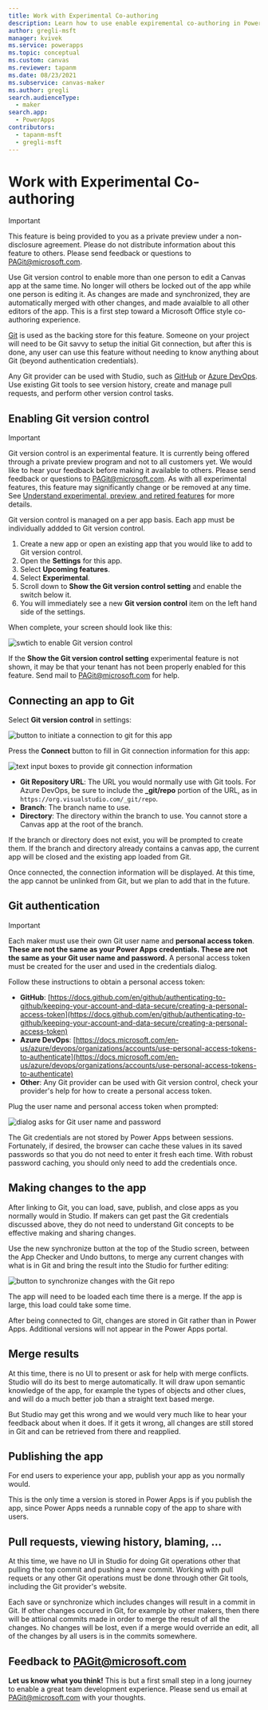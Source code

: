 ```yaml
---
title: Work with Experimental Co-authoring
description: Learn how to use enable expiremental co-authoring in Power Apps Studio.
author: gregli-msft
manager: kvivek
ms.service: powerapps
ms.topic: conceptual
ms.custom: canvas
ms.reviewer: tapanm
ms.date: 08/23/2021
ms.subservice: canvas-maker
ms.author: gregli
search.audienceType: 
  - maker
search.app: 
  - PowerApps
contributors:
  - tapanm-msft
  - gregli-msft
---
```

# Work with Experimental Co-authoring

> [!IMPORTANT]
> This feature is being provided to you as a private preview under a non-disclosure agreement.  Please do not distribute information about this feature to others.  Please send feedback or questions to [PAGit@microsoft.com](mailto:PAGit@microsoft.com).

Use Git version control to enable more than one person to edit a Canvas app at the same time.  No longer will others be locked out of the app while one person is editing it.  As changes are made and synchronized, they are automatically merged with other changes, and made avaialble to all other editors of the app.  This is a first step toward a Microsoft Office style co-authoring experience.

[Git](https://git-scm.com/) is used as the backing store for this feature.  Someone on your project will need to be Git savvy to setup the initial Git connection, but after this is done, any user can use this feature without needing to know anything about Git (beyond authentication credentials).

Any Git provider can be used with Studio, such as [GitHub](https://github.com/) or [Azure DevOps](https://azure.microsoft.com/en-us/services/devops/).  Use existing Git tools to see version history, create and manage pull requests, and perform other version control tasks.

## Enabling Git version control

> [!IMPORTANT]
> Git version control is an experimental feature.  It is currently being offered through a private preview program and not to all customers yet.  We would like to hear your feedback before making it available to others.  Please send feedback or questions to [PAGit@microsoft.com](mailto:PAGit@microsoft.com).  As with all experimental features, this feature may significantly change or be removed at any time.  See [Understand experimental, preview, and retired features](working-with-experimental-preview.md) for more details.

Git version control is managed on a per app basis.  Each app must be individually addded to Git version control.

1. Create a new app or open an existing app that you would like to add to Git version control.
1. Open the **Settings** for this app.
1. Select **Upcoming features**.
1. Select **Experimental**.
1. Scroll down to **Show the Git version control setting** and enable the switch below it.
1. You will immediately see a new **Git version control** item on the left hand side of the settings.

When complete, your screen should look like this:

![swtich to enable Git version control](media/working-with-git-version-control/enable-git.png)

If the **Show the Git version control setting** experimental feature is not shown, it may be that your tenant has not been properly enabled for this feature.  Send mail to [PAGit@microsoft.com](mailto:PAGit@microsoft.com) for help.

## Connecting an app to Git

Select **Git version control** in settings:

![button to initiate a connection to git for this app](media/working-with-git-version-control/connect-git.png)

Press the **Connect** button to fill in Git connection information for this app:  

![text input boxes to provide git connection information](media/working-with-git-version-control/connect-info.png)

- **Git Repository URL**: The URL you would normally use with Git tools.  For Azure DevOps, be sure to include the **_git/repo** portion of the URL, as in `https://org.visualstudio.com/_git/repo`.  
- **Branch**: The branch name to use.
- **Directory**: The directory within the branch to use.  You cannot store a Canvas app at the root of the branch.

If the branch or directory does not exist, you will be prompted to create them.  If the branch and directory already contains a canvas app, the current app will be closed and the existing app loaded from Git.

Once connected, the connection information will be displayed.  At this time, the app cannot be unlinked from Git, but we plan to add that in the future.

## Git authentication

> [!IMPORTANT]
> Each maker must use their own Git user name and **personal access token**.  **These are not the same as your Power Apps credentials.  These are not the same as your Git user name and password.**  A personal access token must be created for the user and used in the credentials dialog.

Follow these instructions to obtain a personal access token:
- **GitHub**: [https://docs.github.com/en/github/authenticating-to-github/keeping-your-account-and-data-secure/creating-a-personal-access-token](https://docs.github.com/en/github/authenticating-to-github/keeping-your-account-and-data-secure/creating-a-personal-access-token)
- **Azure DevOps**: [https://docs.microsoft.com/en-us/azure/devops/organizations/accounts/use-personal-access-tokens-to-authenticate](https://docs.microsoft.com/en-us/azure/devops/organizations/accounts/use-personal-access-tokens-to-authenticate)
- **Other**: Any Git provider can be used with Git version control, check your provider's help for how to create a personal access token.

Plug the user name and personal access token when prompted:

![dialog asks for Git user name and password](media/working-with-git-version-control/credentials.png)

The Git credentials are not stored by Power Apps between sessions.  Fortunately, if desired, the browser can cache these values in its saved passwords so that you do not need to enter it fresh each time.  With robust password caching, you should only need to add the credentials once.

## Making changes to the app

After linking to Git, you can load, save, publish, and close apps as you normally would in Studio.  If makers can get past the Git credentials discussed above, they do not need to understand Git concepts to be effective making and sharing changes.

Use the new synchronize button at the top of the Studio screen, between the App Checker and Undo buttons, to merge any current changes with what is in Git and bring the result into the Studio for further editing:

![button to synchronize changes with the Git repo](media/working-with-git-version-control/sync.png)

The app will need to be loaded each time there is a merge.  If the app is large, this load could take some time.

After being connected to Git, changes are stored in Git rather than in Power Apps.  Additional versions will not appear in the Power Apps portal.

## Merge results

At this time, there is no UI to present or ask for help with merge conflicts.  Studio will do its best to merge automatically.  It will draw upon semantic knowledge of the app, for example the types of objects and other clues, and will do a much better job than a straight text based merge.

But Studio may get this wrong and we would very much like to hear your feedback about when it does.  If it gets it wrong, all changes are still stored in Git and can be retrieved from there and reapplied.

## Publishing the app

For end users to experience your app, publish your app as you normally would.

This is the only time a version is stored in Power Apps is if you publish the app, since Power Apps needs a runnable copy of the app to share with users.  

## Pull requests, viewing history, blaming, ...

At this time, we have no UI in Studio for doing Git operations other that pulling the top commit and pushing a new commit.  Working with pull requets or any other Git operations must be done through other Git tools, including the Git provider's website.

Each save or synchronize which includes changes will result in a commit in Git.  If other changes occured in Git, for example by other makers, then there will be attiional commits made in order to merge the result of all the changes.  No changes will be lost, even if a merge would override an edit, all of the changes by all users is in the commits somewhere.

## Feedback to PAGit@microsoft.com

**Let us know what you think!**  This is but a first small step in a long journey to enable a great team development experience.  Please send us email at [PAGit@microsoft.com](mailto:PAGit@microsoft.com) with your thoughts.
